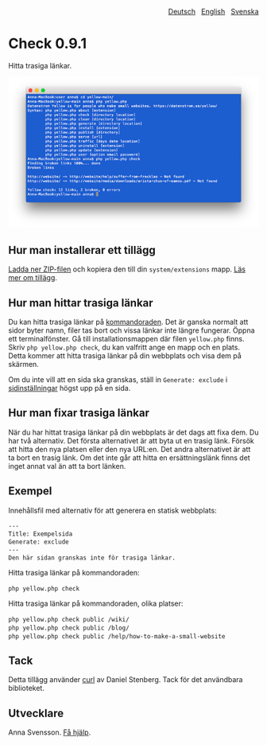 <p align="right"><a href="README-de.md">Deutsch</a> &nbsp; <a href="README.md">English</a> &nbsp; <a href="README-sv.md">Svenska</a></p>

# Check 0.9.1

Hitta trasiga länkar.

<p align="center"><img src="SCREENSHOT.png" alt="Skärmdump"></p>

## Hur man installerar ett tillägg

[Ladda ner ZIP-filen](https://github.com/annaesvensson/yellow-check/archive/refs/heads/main.zip) och kopiera den till din `system/extensions` mapp. [Läs mer om tillägg](https://github.com/annaesvensson/yellow-update/tree/main/README-sv.md).

## Hur man hittar trasiga länkar

Du kan hitta trasiga länkar på [kommandoraden](https://github.com/annaesvensson/yellow-core/tree/main/README-sv.md). Det är ganska normalt att sidor byter namn, filer tas bort och vissa länkar inte längre fungerar. Öppna ett terminalfönster. Gå till installationsmappen där filen `yellow.php` finns. Skriv `php yellow.php check`, du kan valfritt ange en mapp och en plats. Detta kommer att hitta trasiga länkar på din webbplats och visa dem på skärmen.

Om du inte vill att en sida ska granskas, ställ in `Generate: exclude` i [sidinställningar](https://github.com/annaesvensson/yellow-core/tree/main/README-sv.md#inställningar-page) högst upp på en sida.

## Hur man fixar trasiga länkar

När du har hittat trasiga länkar på din webbplats är det dags att fixa dem. Du har två alternativ. Det första alternativet är att byta ut en trasig länk. Försök att hitta den nya platsen eller den nya URL:en. Det andra alternativet är att ta bort en trasig länk. Om det inte går att hitta en ersättningslänk finns det inget annat val än att ta bort länken.

## Exempel

Innehållsfil med alternativ för att generera en statisk webbplats:

    ---
    Title: Exempelsida
    Generate: exclude
    ---
    Den här sidan granskas inte för trasiga länkar.

Hitta trasiga länkar på kommandoraden:

`php yellow.php check`  

Hitta trasiga länkar på kommandoraden, olika platser:

`php yellow.php check public /wiki/`  
`php yellow.php check public /blog/`  
`php yellow.php check public /help/how-to-make-a-small-website`  

## Tack

Detta tillägg använder [curl](https://github.com/curl/curl) av Daniel Stenberg. Tack för det användbara biblioteket.

## Utvecklare

Anna Svensson. [Få hjälp](https://datenstrom.se/sv/yellow/help/).
